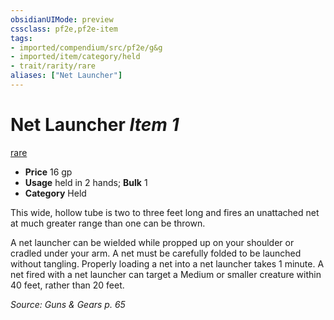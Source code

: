 ```yaml
---
obsidianUIMode: preview
cssclass: pf2e,pf2e-item
tags:
- imported/compendium/src/pf2e/g&g
- imported/item/category/held
- trait/rarity/rare
aliases: ["Net Launcher"]
---
```

# Net Launcher *Item 1*  
[rare](rare.md)  

- **Price** 16 gp
- **Usage** held in 2 hands; **Bulk** 1
- **Category** Held

This wide, hollow tube is two to three feet long and fires an unattached net at much greater range than one can be thrown.

A net launcher can be wielded while propped up on your shoulder or cradled under your arm. A net must be carefully folded to be launched without tangling. Properly loading a net into a net launcher takes 1 minute. A net fired with a net launcher can target a Medium or smaller creature within 40 feet, rather than 20 feet.

*Source: Guns & Gears p. 65*